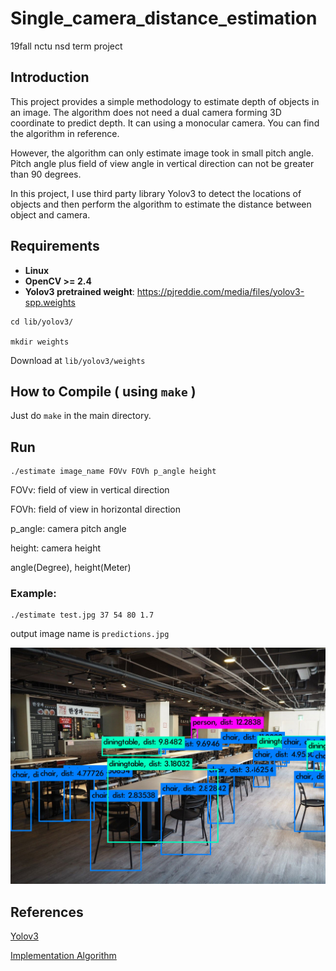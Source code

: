 # Single_camera_distance_estimation
19fall nctu nsd term project

## Introduction
This project provides a simple methodology to estimate depth of objects in an image. The algorithm does not need a dual camera forming 3D coordinate to predict depth. It can  using a monocular camera. You can find the algorithm in reference.

However, the algorithm can only estimate image took in small pitch angle. Pitch angle plus field of view angle in vertical direction can not be greater than 90 degrees.

In this project, I use third party library Yolov3 to detect the locations of objects and then perform the algorithm to estimate the distance between object and camera.



## Requirements
* **Linux**
* **OpenCV >= 2.4**
* **Yolov3 pretrained weight**: https://pjreddie.com/media/files/yolov3-spp.weights
```
cd lib/yolov3/

mkdir weights
```
Download at `lib/yolov3/weights`
  
## How to Compile ( using `make` )
Just do `make` in the main directory.
  
## Run
```
./estimate image_name FOVv FOVh p_angle height
```

FOVv: field of view in vertical direction

FOVh: field of view in horizontal direction

p_angle: camera pitch angle

height: camera height

angle(Degree), height(Meter)

### Example:
```
./estimate test.jpg 37 54 80 1.7 
```
output image name is `predictions.jpg`

![example](./predictions.jpg)

## References
[Yolov3](https://github.com/AlexeyAB/darknet)

[Implementation Algorithm](http://www.cmlab.csie.ntu.edu.tw/~zenic/Data/Download/ICME2012/Workshops/data/4729a511.pdf)
